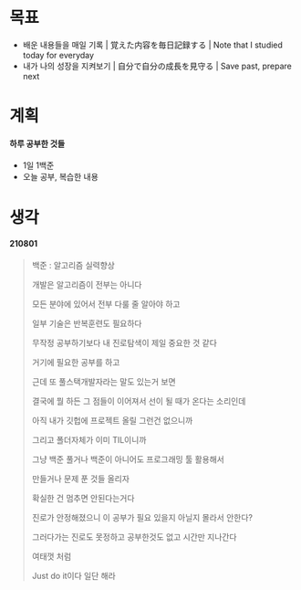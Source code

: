 # 목표

- 배운 내용들을 매일 기록 | 覚えた内容を毎日記録する | Note that I studied today for everyday
- 내가 나의 성장을 지켜보기 | 自分で自分の成長を見守る | Save past, prepare next

# 계획

#### 하루 공부한 것들

- 1일 1백준
- 오늘 공부, 복습한 내용

# 생각

#### 210801

> 백준 : 알고리즘 실력향상
>
> 개발은 알고리즘이 전부는 아니다
>
> 모든 분야에 있어서 전부 다룰 줄 알아야 하고
>
> 일부 기술은 반복훈련도 필요하다
>
> 무작정 공부하기보다 내 진로탐색이 제일 중요한 것 같다
>
> 거기에 필요한 공부를 하고
>
> 근데 또 풀스택개발자라는 말도 있는거 보면
>
> 결국에 뭘 하든 그 점들이 이어져서 선이 될 때가 온다는 소리인데
>
> 아직 내가 깃헙에 프로젝트 올릴 그런건 없으니까
>
> 그리고 폴더자체가 이미 TIL이니까
>
> 그냥 백준 풀거나 백준이 아니어도 프로그래밍 툴 활용해서
>
> 만들거나 문제 푼 것들 올리자
>
> 확실한 건 멈추면 안된다는거다
>
> 진로가 안정해졌으니 이 공부가 필요 있을지 아닐지 몰라서 안한다?
>
> 그러다가는 진로도 못정하고 공부한것도 없고 시간만 지나간다
>
> 여태껏 처럼
>
> Just do it이다 일단 해라

